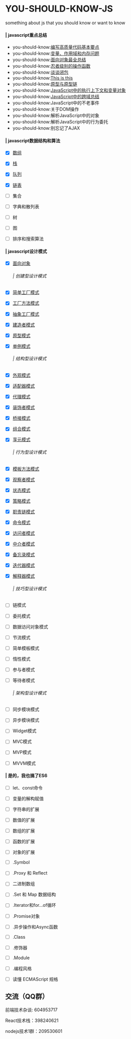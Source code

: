 # YOU-SHOULD-KNOW-JS
something about js that you should know or want to know


#### | javascript重点总结

- you-should-know:[编写高质量代码基本要点](./doc/basic_js/编写高质量代码基本要点.md)
- you-should-know:[变量、作用域和内存问题](./doc/basic_js/夯实JS系列--变量、作用域和内存问题.md)
- you-should-know:[面向对象最全总结](./doc/basic_js/prototype-based.md)
- you-should-know:[忍者级别的操作函数](./doc/basic_js/忍者级别的操作函数.md)
- you-should-know:[谈谈闭包](./doc/basic_js/谈谈闭包.md)
- you-should-know:[This is this](./doc/basic_js/彻底明白this指向.md)
- you-should-know:[原型与原型链](./doc/basic_js/原型和原型链.md)
- you-should-know:[JavaScript中的执行上下文和变量对象](./doc/basic_js/JavaScript中的执行上下文和变量对象.md)
- you-should-know:[JavaScript中的跨域总结](./doc/basic_js/JavaScript中的跨域总结.md)
- you-should-know:JavaScript中的不老事件
- you-should-know:关于DOM操作
- you-should-know:解析JavaScript中的对象
- you-should-know:解析JavaScript中的行为委托
- you-should-know:别忘记了AJAX

#### | javascript数据结构和算法
- [x] [数组](doc/dataStructure/array.md)
- [x] [栈](doc/dataStructure/stack.md)
- [x] [队列](doc/dataStructure/queue.md)
- [x] [链表](doc/dataStructure/linkedList.md)
- [ ] 集合
- [ ] 字典和散列表
- [ ] 树
- [ ] 图

- [ ] 排序和搜索算法


#### | javascript设计模式

- [x] [面向对象](./doc/design%20mode/面向对象.md)
    ###### | 创建型设计模式
- [x] [简单工厂模式](./doc/design%20mode/简单工厂设计模式.md)
- [x] [工厂方法模式](./doc/design%20mode/工厂方法模式.md)
- [x] [抽象工厂模式](./doc/design%20mode/抽象工厂模式.md)
- [x] [建造者模式](./doc/design%20mode/建造者模式.md)
- [x] [原型模式](./doc/design%20mode/原型模式.md)
- [x] [单例模式](./doc/design%20mode/单例模式.md)
    ###### | 结构型设计模式
- [x] [外观模式](./doc/design%20mode/外观模式.md)
- [x] [适配器模式](./doc/design%20mode/适配器模式.md)
- [x] [代理模式](./doc/design%20mode/代理模式.md)
- [x] [装饰者模式](./doc/design%20mode/装饰着模式.md)
- [x] [桥接模式](./doc/design%20mode/桥接模式.md)
- [x] [组合模式](./doc/design%20mode/组合模式.md)
- [x] [享元模式](./doc/design%20mode/享元模式.md)
    ###### | 行为型设计模式
- [x] [模板方法模式](./doc/design%20mode/模板方法模式.md)
- [x] [观察者模式](./doc/design%20mode/观察者模式.md)
- [x] [状态模式](./doc/design%20mode/状态模式.md)
- [x] [策略模式](./doc/design%20mode/策略模式.md)
- [x] [职责链模式](./doc/design%20mode/职责链模式.md)
- [x] [命令模式](./doc/design%20mode/命令模式.md)
- [x] [访问者模式](./doc/design%20mode/访问者模式.md)
- [x] [中介者模式](./doc/design%20mode/中介者模式.md)
- [x] [备忘录模式](./doc/design%20mode/备忘录模式.md)
- [x] [迭代器模式](./doc/design%20mode/迭代器模式.md)
- [x] [解释器模式](./doc/design%20mode/解释器模式.md)
    ###### | 技巧型设计模式
- [ ] 链模式
- [ ] 委托模式
- [ ] 数据访问对象模式
- [ ] 节流模式
- [ ] 简单模板模式
- [ ] 惰性模式
- [ ] 参与者模式
- [ ] 等待者模式
    ###### | 架构型设计模式
- [ ] 同步模块模式
- [ ] 异步模块模式
- [ ] Widget模式
- [ ] MVC模式
- [ ] MVP模式
- [ ] MVVM模式



#### | 是的，我也搞了ES6

- [ ] let、const命令
- [ ] 变量的解构赋值
- [ ] 字符串的扩展
- [ ] 数值的扩展
- [ ] 数组的扩展
- [ ] 函数的扩展
- [ ] 对象的扩展
- [ ] .Symbol
- [ ] .Proxy 和 Reflect
- [ ] 二进制数组
- [ ] .Set 和 Map 数据结构
- [ ] .Iterator和for...of循环
- [ ] .Promise对象
- [ ] .异步操作和Async函数
- [ ] .Class
- [ ] .修饰器
- [ ] .Module
- [ ] .编程风格
- [ ] 读懂 ECMAScript 规格


## 交流（QQ群）

前端技术杂谈: 604953717

React技术栈：398240621

nodejs技术1群：209530601


